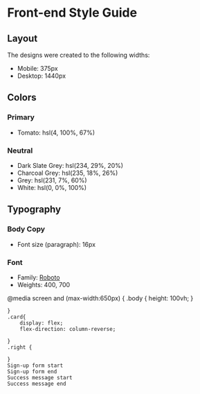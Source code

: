 # Front-end Style Guide

## Layout

The designs were created to the following widths:

- Mobile: 375px
- Desktop: 1440px

## Colors

### Primary

- Tomato: hsl(4, 100%, 67%)

### Neutral

- Dark Slate Grey: hsl(234, 29%, 20%)
- Charcoal Grey: hsl(235, 18%, 26%)
- Grey: hsl(231, 7%, 60%)
- White: hsl(0, 0%, 100%)

## Typography

### Body Copy

- Font size (paragraph): 16px

### Font

- Family: [Roboto](https://fonts.google.com/specimen/Roboto)
- Weights: 400, 700


@media screen and (max-width:650px) {
    .body {
        height: 100vh;
    }
       
    }
    .card{
        display: flex;
        flex-direction: column-reverse;  

    }
    .right {
       
    }
    Sign-up form start
    Sign-up form end
    Success message start
    Success message end